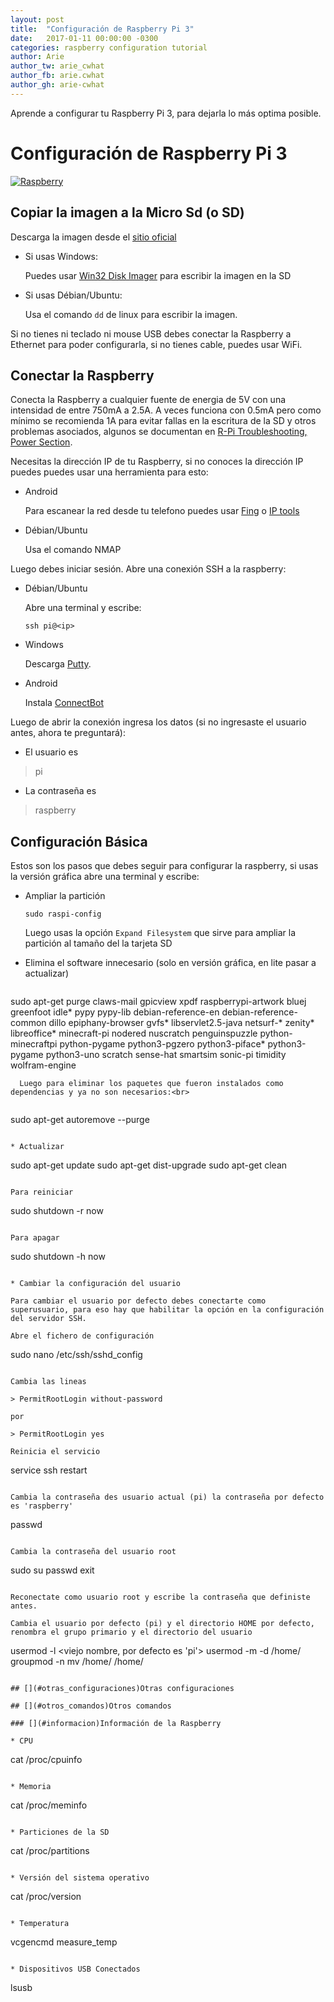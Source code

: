 ```yaml
---
layout: post
title:  "Configuración de Raspberry Pi 3"
date:   2017-01-11 00:00:00 -0300
categories: raspberry configuration tutorial
author: Arie
author_tw: arie_cwhat
author_fb: arie.cwhat
author_gh: arie-cwhat
---
```

Aprende a configurar tu Raspberry Pi 3, para dejarla lo más optima posible.

<!--more-->

# Configuración de Raspberry Pi 3

[![Raspberry](https://www.raspberrypi.org/wp-content/uploads/2014/03/plug-in-website.gif)](https://www.raspberrypi.org/help/)

## [](#copiar_imagen)Copiar la imagen a la Micro Sd (o SD)

Descarga la imagen desde el [sitio oficial](https://www.raspberrypi.org/downloads/)

* Si usas Windows:

  Puedes usar [Win32 Disk Imager](https://sourceforge.net/projects/win32diskimager/) para escribir la imagen en la SD

* Si usas Débian/Ubuntu:
 
  Usa el comando `dd` de linux para escribir la imagen.
  
Si no tienes ni teclado ni mouse USB debes conectar la Raspberry a Ethernet para poder configurarla, si no tienes cable, puedes usar WiFi.

## [](#conectar)Conectar la Raspberry

Conecta la Raspberry a cualquier fuente de energia de 5V con una intensidad de entre 750mA a 2.5A. A veces funciona con 0.5mA pero como mínimo se recomienda 1A para evitar fallas en la escritura de la SD y otros problemas asociados, algunos se documentan en [R-Pi Troubleshooting, Power Section](http://elinux.org/R-Pi_Troubleshooting#Power_.2F_Start-up).

Necesitas la dirección IP de tu Raspberry, si no conoces la dirección IP puedes puedes usar una herramienta para esto:

* Android

  Para escanear la red desde tu telefono puedes usar [Fing](https://play.google.com/store/apps/details?id=com.overlook.android.fing) o [IP tools](https://play.google.com/store/apps/details?id=com.ddm.iptools)

* Débian/Ubuntu

  Usa el comando NMAP
  
Luego debes iniciar sesión. Abre una conexión SSH a la raspberry:

* Débian/Ubuntu

  Abre una terminal y escribe:
  
  ```
  ssh pi@<ip>
  ```
* Windows

  Descarga [Putty](http://www.putty.org/).
  
* Android

  Instala [ConnectBot](https://play.google.com/store/apps/details?id=org.connectbot)
  
Luego de abrir la conexión ingresa los datos (si no ingresaste el usuario antes, ahora te preguntará):

* El usuario es

> pi 

* La contraseña es

> raspberry
  
## [](#configurar)Configuración Básica

Estos son los pasos que debes seguir para configurar la raspberry, si usas la versión gráfica abre una terminal y escribe:

* Ampliar la partición
  
  ```
  sudo raspi-config
  ```
  
  Luego usas la opción `Expand Filesystem` que sirve para ampliar la partición al tamaño del la tarjeta SD
  
* Elimina el software innecesario (solo en versión gráfica, en lite pasar a actualizar)
  
  ```
sudo apt-get purge claws-mail gpicview xpdf raspberrypi-artwork bluej greenfoot idle* pypy pypy-lib debian-reference-en debian-reference-common dillo epiphany-browser gvfs* libservlet2.5-java netsurf-* zenity* libreoffice* minecraft-pi nodered nuscratch penguinspuzzle python-minecraftpi python-pygame python3-pgzero python3-piface* python3-pygame python3-uno scratch sense-hat smartsim sonic-pi timidity wolfram-engine
```
  Luego para eliminar los paquetes que fueron instalados como dependencias y ya no son necesarios:<br> 
  
  ```
  sudo apt-get autoremove --purge
  ```
  
* Actualizar
  
  ```
  sudo apt-get update
  sudo apt-get dist-upgrade
  sudo apt-get clean
  ```
  
  Para reiniciar
  
  ```
  sudo shutdown -r now
  ```
  
  Para apagar
  
  ```
  sudo shutdown -h now
  ```
  
* Cambiar la configuración del usuario

  Para cambiar el usuario por defecto debes conectarte como superusuario, para eso hay que habilitar la opción en la configuración del servidor SSH.
  
  Abre el fichero de configuración
  
  ```
  sudo nano /etc/ssh/sshd_config
  ```
  
  Cambia las lineas
  
  > PermitRootLogin without-password
  
  por
  
  > PermitRootLogin yes
  
  Reinicia el servicio
  
  ```
  service ssh restart
  ```
  
  Cambia la contraseña des usuario actual (pi) la contraseña por defecto es 'raspberry'
  
  ```
  passwd
  ```
  
  Cambia la contraseña del usuario root
  
  ```
  sudo su
  passwd
  exit
  ```
  
  Reconectate como usuario root y escribe la contraseña que definiste antes.
  
  Cambia el usuario por defecto (pi) y el directorio HOME por defecto, renombra el grupo primario y el directorio del usuario
  
  ```
  usermod -l <nuevo nombre> <viejo nombre, por defecto es 'pi'>
  usermod -m -d /home/<nuevo nombre> <nuevo nombre>
  groupmod -n <nuevo nombre> <nuevo nombre>
  mv /home/<nuevo nombre> /home/<nuevo nombre>
  ```

## [](#otras_configuraciones)Otras configuraciones

## [](#otros_comandos)Otros comandos

### [](#informacion)Información de la Raspberry

* CPU

  ```
  cat /proc/cpuinfo
  ```
  
* Memoria

  ```
  cat /proc/meminfo
  ```

* Particiones de la SD

  ```
  cat /proc/partitions
  ```
  
* Versión del sistema operativo

  ```
  cat /proc/version
  ```
  
* Temperatura

  ```
  vcgencmd measure_temp
  ```
  
* Dispositivos USB Conectados

  ```
  lsusb
  ```

